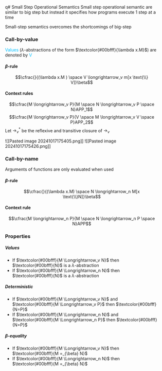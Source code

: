 q# Small Step Operational Semantics
Small step operational semantic are similar to big step but instead it specifies how programs execute 1 step at a time

Small-step semantics overcomes the shortcomings of big-step

### Call-by-value
<span style="color:#00bfff">Values</span> ($\lambda$-abstractions of the form $\textcolor{#00bfff}{\lambda x.M}$) are denoted by <span style="color:#00bfff">V</span>
#### $\beta$-rule
$$\cfrac{}{(\lambda x.M ) \space V \longrightarrow_v m[x \text{\\} V]}\beta$$
#### Context rules
$$\cfrac{M \longrightarrow_v P}{M \space N \longrightarrow_v P \space N}APP_1$$
$$\cfrac{M \longrightarrow_v P}{V \space M \longrightarrow_v V \space P}APP_2$$
Let $\longrightarrow_{v}^{*}$ be the reflexive and transitive closure of $\longrightarrow_v$

![[Pasted image 20241017175405.png]]
![[Pasted image 20241017175426.png]]

### Call-by-name
Arguments of functions are only evaluated when used
#### $\beta$-rule
$$\cfrac{}{(\lambda x.M) \space N \longrightarrow_n M[x \text{\\}N]}\beta$$
#### Context rule
$$\cfrac{M \longrightarrow_n P}{M \space N \longrightarrow_n P \space N}APP$$
### Properties
##### Values
- If $\textcolor{#00bfff}{M \Longrightarrow_v N}$ then $\textcolor{#00bfff}{N}$ is a $\lambda$-abstraction
- If $\textcolor{#00bfff}{M \Longrightarrow_n N}$ then $\textcolor{#00bfff}{N}$ is a $\lambda$-abstraction
##### Deterministic
- If $\textcolor{#00bfff}{M \Longrightarrow_v N}$ and $\textcolor{#00bfff}{M \Longrightarrow_v P}$ then $\textcolor{#00bfff}{N=P}$
- If $\textcolor{#00bfff}{M \Longrightarrow_n N}$ and $\textcolor{#00bfff}{M \Longrightarrow_n P}$ then $\textcolor{#00bfff}{N=P}$
##### $\beta$-equality
- If $\textcolor{#00bfff}{M \Longrightarrow_v N}$ then $\textcolor{#00bfff}{M =_{\beta} N}$
- If $\textcolor{#00bfff}{M \Longrightarrow_n N}$ then $\textcolor{#00bfff}{M =_{\beta} N}$

